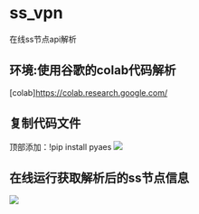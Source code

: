 # ss_vpn
在线ss节点api解析
## 环境:使用谷歌的colab代码解析
[colab]<https://colab.research.google.com/>
## 复制代码文件
顶部添加：!pip install pyaes
![](https://cdn.jsdelivr.net/gh/chason8090/img-PicGo@main/%E6%8D%95%E8%8E%B7.PNG)
## 在线运行获取解析后的ss节点信息
![](https://cdn.jsdelivr.net/gh/chason8090/img-PicGo@main/%E6%8D%95%E8%8E%B72.PNG)
